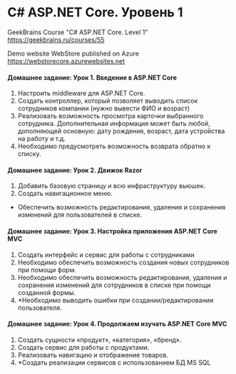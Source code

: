 # C# ASP.NET Core. Уровень 1

GeekBrains Course "C# ASP.NET Core. Level 1"  
https://geekbrains.ru/courses/55 
  
Demo website WebStore published on Azure  
https://webstorecore.azurewebsites.net  


#### Домашнее задание: Урок 1. Введение в ASP.NET Core
1. Настроить middleware для ASP.NET Core.
2. Создать контроллер, который позволяет выводить список сотрудников компании (нужно вывести ФИО и возраст)
3. Реализовать возможность просмотра карточки выбранного сотрудника. Дополнительная информация может быть любой, дополняющей основную: дату рождения, возраст, дата устройства на работу и т.д.
4. Необходимо предусмотреть возможность возврата обратно к списку.


#### Домашнее задание: Урок 2. Движок Razor
1. Добавить базовую страницу и всю инфраструктуру вьюшек. 
2. Создать навигационное меню. 
* Обеспечить возможность редактирования, удаления и сохранения изменений для пользователей в списке.


#### Домашнее задание: Урок 3. Настройка приложения ASP.NET Core MVC
1. Создать интерфейс и сервис для работы с сотрудниками
2. Необходимо обеспечить возможность создания новых сотрудников при помощи форм.
3. Необходимо обеспечить возможность редактирования, удаления и сохранения изменений для сотрудников в списке при помощи созданной формы.
4. *Необходимо выводить ошибки при создании/редактировании пользователя.

#### Домашнее задание: Урок 4. Продолжаем изучать ASP.NET Core MVC
1. Создать сущности «продукт», «категория», «бренд».
2. Создать сервис для работы с продуктами.
3. Реализовать навигацию и отображение товаров.
4. *Создать реализации сервисов с использованием БД MS SQL
